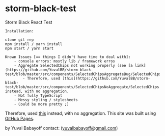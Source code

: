 # storm-black-test
Storm Black React Test

```
Installation:

clone git rep
npm install / yarn install
npm start / yarn start
```

```
Known Issues [== things I didn't have time to deal with]:
    - console errors: mostly lib / framework erros
    - Aggregate SelectedChips not working properly (see [a link](https://github.com/YuvalBB/storm-black-test/blob/master/src/components/SelectedChipsAggregateBug/SelectedChips.tsx))
        - Therefore, used [this](https://github.com/YuvalBB/storm-black-test/blob/master/src/components/SelectedChipsNoAggregate/SelectedChips.tsx) instead, with no aggregation.
    - Not fully TypeScript
    - Messy styling / stylesheets
    - Could be more pretty ;)
```
Therefore, used [this](https://github.com/YuvalBB/storm-black-test/blob/master/src/components/SelectedChipsNoAggregate/SelectedChips.tsx) instead, with no aggregation.
This site was built using [GitHub Pages](https://pages.github.com/).


by Yuval Babayoff
contact: (yuvalbabayoff@gmail.com)
